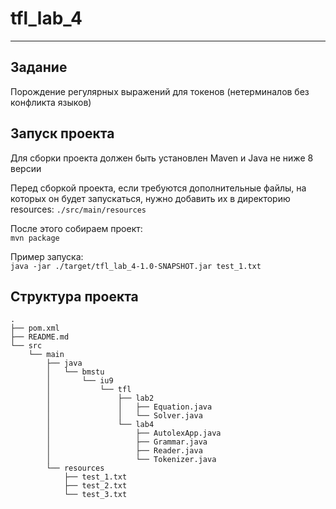 # tfl_lab_4

___
## Задание
Порождение регулярных выражений для токенов (нетерминалов без конфликта языков)

## Запуск проекта
Для сборки проекта должен быть установлен Maven и Java не ниже 8 версии

Перед сборкой проекта, если требуются дополнительные файлы, на которых он будет запускаться, нужно добавить их в директорию resources: `./src/main/resources`

После этого собираем проект:  
`mvn package`

Пример запуска:  
`java -jar ./target/tfl_lab_4-1.0-SNAPSHOT.jar test_1.txt`

## Структура проекта

```
.
├── pom.xml
├── README.md
└── src
    └── main
        ├── java
        │   └── bmstu
        │       └── iu9
        │           └── tfl
        │               ├── lab2
        │               │   ├── Equation.java
        │               │   └── Solver.java
        │               └── lab4
        │                   ├── AutolexApp.java
        │                   ├── Grammar.java
        │                   ├── Reader.java
        │                   └── Tokenizer.java
        └── resources
            ├── test_1.txt
            ├── test_2.txt
            └── test_3.txt


```